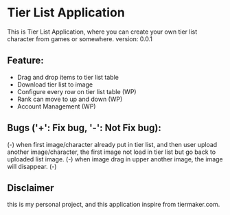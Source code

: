 # Tier List Application

This is Tier List Application, where you can create your own tier list character from games or somewhere.
version: 0.0.1

## Feature:

- Drag and drop items to tier list table
- Download tier list to image
- Configure every row on tier list table (WP)
- Rank can move to up and down (WP)
- Account Management (WP)

## Bugs ('+': Fix bug, '-': Not Fix bug):

(-) when first image/character already put in tier list, and then user upload another image/character, the first image not load in tier list but go back to uploaded list image.
(-) when image drag in upper another image, the image will disappear.
(-)

## Disclaimer

this is my personal project, and this application inspire from tiermaker.com.
